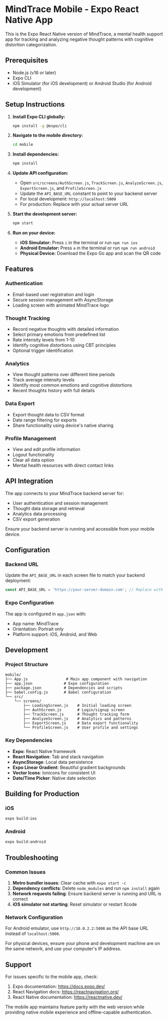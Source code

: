 # MindTrace Mobile - Expo React Native App

This is the Expo React Native version of MindTrace, a mental health support app for tracking and analyzing negative thought patterns with cognitive distortion categorization.

## Prerequisites

- Node.js (v16 or later)
- Expo CLI
- iOS Simulator (for iOS development) or Android Studio (for Android development)

## Setup Instructions

1. **Install Expo CLI globally:**
   ```bash
   npm install -g @expo/cli
   ```

2. **Navigate to the mobile directory:**
   ```bash
   cd mobile
   ```

3. **Install dependencies:**
   ```bash
   npm install
   ```

4. **Update API configuration:**
   - Open `src/screens/AuthScreen.js`, `TrackScreen.js`, `AnalyzeScreen.js`, `ExportScreen.js`, and `ProfileScreen.js`
   - Update the `API_BASE_URL` constant to point to your backend server
   - For local development: `http://localhost:5000`
   - For production: Replace with your actual server URL

5. **Start the development server:**
   ```bash
   npm start
   ```

6. **Run on your device:**
   - **iOS Simulator:** Press `i` in the terminal or run `npm run ios`
   - **Android Emulator:** Press `a` in the terminal or run `npm run android`
   - **Physical Device:** Download the Expo Go app and scan the QR code

## Features

### Authentication
- Email-based user registration and login
- Secure session management with AsyncStorage
- Loading screen with animated MindTrace logo

### Thought Tracking
- Record negative thoughts with detailed information
- Select primary emotions from predefined list
- Rate intensity levels from 1-10
- Identify cognitive distortions using CBT principles
- Optional trigger identification

### Analytics
- View thought patterns over different time periods
- Track average intensity levels
- Identify most common emotions and cognitive distortions
- Recent thoughts history with full details

### Data Export
- Export thought data to CSV format
- Date range filtering for exports
- Share functionality using device's native sharing

### Profile Management
- View and edit profile information
- Logout functionality
- Clear all data option
- Mental health resources with direct contact links

## API Integration

The app connects to your MindTrace backend server for:
- User authentication and session management
- Thought data storage and retrieval
- Analytics data processing
- CSV export generation

Ensure your backend server is running and accessible from your mobile device.

## Configuration

### Backend URL
Update the `API_BASE_URL` in each screen file to match your backend deployment:

```javascript
const API_BASE_URL = 'https://your-server-domain.com'; // Replace with your actual URL
```

### Expo Configuration
The app is configured in `app.json` with:
- App name: MindTrace
- Orientation: Portrait only
- Platform support: iOS, Android, and Web

## Development

### Project Structure
```
mobile/
├── App.js                 # Main app component with navigation
├── app.json              # Expo configuration
├── package.json          # Dependencies and scripts
├── babel.config.js       # Babel configuration
└── src/
    └── screens/
        ├── LoadingScreen.js    # Initial loading screen
        ├── AuthScreen.js       # Login/signup screen
        ├── TrackScreen.js      # Thought tracking form
        ├── AnalyzeScreen.js    # Analytics and patterns
        ├── ExportScreen.js     # Data export functionality
        └── ProfileScreen.js    # User profile and settings
```

### Key Dependencies
- **Expo**: React Native framework
- **React Navigation**: Tab and stack navigation
- **AsyncStorage**: Local data persistence
- **Expo Linear Gradient**: Beautiful gradient backgrounds
- **Vector Icons**: Ionicons for consistent UI
- **Date/Time Picker**: Native date selection

## Building for Production

### iOS
```bash
expo build:ios
```

### Android
```bash
expo build:android
```

## Troubleshooting

### Common Issues

1. **Metro bundler issues**: Clear cache with `expo start -c`
2. **Dependency conflicts**: Delete `node_modules` and run `npm install` again
3. **Network requests failing**: Ensure backend server is running and URL is correct
4. **iOS simulator not starting**: Reset simulator or restart Xcode

### Network Configuration

For Android emulator, use `http://10.0.2.2:5000` as the API base URL instead of `localhost:5000`.

For physical devices, ensure your phone and development machine are on the same network, and use your computer's IP address.

## Support

For issues specific to the mobile app, check:
1. Expo documentation: https://docs.expo.dev/
2. React Navigation docs: https://reactnavigation.org/
3. React Native documentation: https://reactnative.dev/

The mobile app maintains feature parity with the web version while providing native mobile experience and offline-capable authentication.